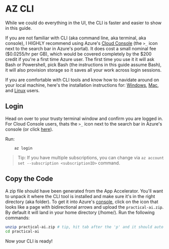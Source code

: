 
# AZ CLI
While we could do everything in the UI, the CLI is faster and easier to show in this guide.

If you are not familiar with CLI (aka command line, aka terminal, aka console), I HIGHLY recommend using Azure's [Cloud Console](https://shell.azure.com) (the `>_` icon next to the search bar in Azure's portal). It does cost a small nominal fee ($0.0255/hr per GB), which would be covered completely by the $200 credit if you're a first time Azure user. The first time you use it it will ask Bash or Powershell, pick Bash (the instructions in this guide assume Bash), it will also provision storage so it saves all your work across login sessions.

If you are comfortable with CLI tools and know how to navidate around on your local machine, here's the installation instructions for: [Windows](https://learn.microsoft.com/en-us/cli/azure/install-azure-cli-windows?tabs=azure-cli), [Mac](https://learn.microsoft.com/en-us/cli/azure/install-azure-cli-macos), and [Linux](https://learn.microsoft.com/en-us/cli/azure/install-azure-cli) users.

## Login
Head on over to your trusty terminal window and confirm you are logged in. For Cloud Console users, thats the `>_` icon next to the search bar in Azure's console (or click [here](https://portal.azure.com/#cloudshell/)).

Run:
```
    az login
```
> Tip: If you have multiple subscriptions, you can change via `az account set --subscription <subscriptionID>` command.

## Copy the Code
A zip file should have been generated from the App Accelerator. You'll want to unpack it where the CLI tool is installed and make sure it's in the right directory (aka folder). To get it into Azure's [console](https://portal.azure.com/#cloudshell/), click on the icon that looks like a page with bidirectional arrows and upload the `practical-ai.zip`. By default it will land in your home directory (/home/<username>). Run the following commands:

```bash
unzip practical-ai.zip # tip, hit tab after the 'p' and it should auto complete
cd practical-ai
```


Now your CLI is ready!

